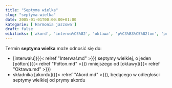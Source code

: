 ```yaml
---
title: "Septyma wielka"
slug: "septyma-wielka"
date: 2005-01-01T00:00:00+01:00
kategorie: ['Harmonia jazzowa']
draft: false
wikilinks: ['akord', 'interwa%C5%82', 'oktawa', 'p%C3%B3%C5%82ton', 'pryma']
---
```

Termin **septyma wielka** może odnosić się do:

  - [interwału]({{< relref "Interwał.md" >}}) septymy wielkiej, o jeden
    [półton]({{< relref "Półton.md" >}}) mniejszego od
    [oktawy]({{< relref "Oktawa.md" >}})
  - składnika [akordu]({{< relref "Akord.md" >}}), będącego w odległości septymy
    wielkiej od prymy<!-- link nie odnosił się do niczego: 'Septyma wielka' ('content/książka/Septyma_wielka.md') links to 'pryma' ('content/książka/pryma.md') and that does not exist --> akordu

